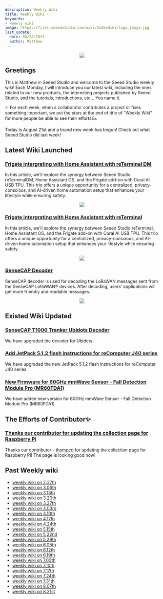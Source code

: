 ```yaml
---
description: Weekly Wiki
title: Weekly Wiki ✨
keywords:
- weeely wiki
image: https://files.seeedstudio.com/wiki/IndexWiki/logo_image.jpg
last_update:
  date: 08/28/2023
  author: Matthew
---
```


<div align="center"><img width={1000} src="https://files.seeedstudio.com/wiki/IndexWiki/logo.png" /></div>

## Greetings

This is Matthew in Seeed Studio and welcome to the Seeed Studio weekly wiki! Each Monday, I will introduce you our latest wiki, including the ones related to our new products, the interesting projects published by Seeed Studio, and the tutorials, introductions, etc... You name it.

✨ For each week, when a collaborator contributes a project or fixes something important, we put the stars at the end of title of "Weekly Wiki" for more people be able to see their efforts👍.

Today is August 21st and a brand new week has begun! Check out what Seeed Studio did last week!

## Latest Wiki Launched

### [Frigate intergrating with Home Assistant with reTerminal DM](https://wiki.seeedstudio.com/reterminal-DM-Frigate/)

In this article, we'll explore the synergy between Seeed Studio reTerminalDM, Home Assistant OS, and the Frigate add-on with Coral AI USB TPU. This trio offers a unique opportunity for a centralized, privacy-conscious, and AI-driven home automation setup that enhances your lifestyle while ensuring safety.

<div align="center"><img width={600} src="https://files.seeedstudio.com/wiki/reTerminalDM/HA/reterminalDM.gif" /></div>

### [Frigate intergrating with Home Assistant with reTerminal](https://wiki.seeedstudio.com/reterminal_frigate/)

In this article, we'll explore the synergy between Seeed Studio reTerminal, Home Assistant OS, and the Frigate add-on with Coral AI USB TPU. This trio offers a unique opportunity for a centralized, privacy-conscious, and AI-driven home automation setup that enhances your lifestyle while ensuring safety.

<div align="center"><img width={600} src="https://files.seeedstudio.com/wiki/ReTerminal/frigate/frigate2.gif" /></div>

### [SenseCAP Decoder](https://wiki.seeedstudio.com/SenseCAP_Decoder/)

SenseCAP decoder is used for decoding the LoRaWAN messages sent from the SenseCAP LoRaWAN® devices. After decoding, users' applications will get more friendly and readable messages.

<div align="center"><img width={600} src="https://files.seeedstudio.com/wiki/SenseCAP/check-data.png" /></div>

## Existed Wiki Updated

### [SenseCAP T1000 Tranker Ubidots Decoder](https://wiki.seeedstudio.com/SenseCAP_T1000_tracker_Ubidots_TTS/#configure-the-decoder)

We have upgraded the devoder for Ubidots.

### [Add JetPack 5.1.2 flash instructions for reComputer J40 series](https://wiki.seeedstudio.com/reComputer_J4012_Flash_Jetpack/#flash-to-jetson)

We have upgraded the new JetPack 5.1.2 flash instructions for reComputer J40 series.

### [New Firmware for 60GHz mmWave Sensor - Fall Detection Module Pro (MR60FDA1)](https://wiki.seeedstudio.com/Radar_MR60FDA1/#firmware-version-updates)

We have added new version for 60GHz mmWave Sensor - Fall Detection Module Pro (MR60FDA1).

## The Efforts of Contributor✨

### [Thanks our contributor for updating the collection page for Raspberry Pi](https://wiki.seeedstudio.com/Raspberry_Pi/)

Thanks our contributor - [thompcd](https://github.com/orgs/Seeed-Studio/projects/6/views/1?pane=issue&itemId=33963820) for updating the collection page for Raspberry Pi! The page is looking good now!

## Past Weekly wiki

- [weekly wiki on 2.27th](/Seeed_Elderly/weekly_wiki/wiki227)
- [weekly wiki on 3.06th](/Seeed_Elderly/weekly_wiki/wiki306)
- [weekly wiki on 3.13th](/Seeed_Elderly/weekly_wiki/wiki313)
- [weekly wiki on 3.20th](/Seeed_Elderly/weekly_wiki/wiki320)
- [weekly wiki on 3.27th](/Seeed_Elderly/weekly_wiki/wiki327)
- [weekly wiki on 4.03rd](/Seeed_Elderly/weekly_wiki/wiki403)
- [weekly wiki on 4.10th](/Seeed_Elderly/weekly_wiki/wiki410)
- [weekly wiki on 4.17th](/Seeed_Elderly/weekly_wiki/wiki417)
- [weekly wiki on 4.24th](/Seeed_Elderly/weekly_wiki/wiki424)
- [weekly wiki on 5.15th](/Seeed_Elderly/weekly_wiki/wiki515)
- [weekly wiki on 5.22nd](/Seeed_Elderly/weekly_wiki/wiki522)
- [weekly wiki on 5.29th](/Seeed_Elderly/weekly_wiki/wiki529)
- [weekly wiki on 6.05th](/Seeed_Elderly/weekly_wiki/wiki605)
- [weekly wiki on 6.12th](/Seeed_Elderly/weekly_wiki/wiki612)
- [weekly wiki on 6.19th](/Seeed_Elderly/weekly_wiki/wiki619)
- [weekly wiki on 7.03th](/Seeed_Elderly/weekly_wiki/wiki703)
- [weekly wiki on 7.10th](/Seeed_Elderly/weekly_wiki/wiki710)
- [weekly wiki on 7.17th](/Seeed_Elderly/weekly_wiki/wiki717)
- [weekly wiki on 7.24th](/Seeed_Elderly/weekly_wiki/wiki724)
- [weekly wiki on 7.31th](/Seeed_Elderly/weekly_wiki/wiki731)
- [weekly wiki on 8.07th](/Seeed_Elderly/weekly_wiki/wiki807)
- [weekly wiki on 8.21st](/Seeed_Elderly/weekly_wiki/wiki821)